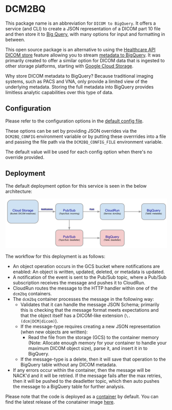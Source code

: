 # DCM2BQ

This package name is an abbreviation for `DICOM to BigQuery`. It offers a service (and CLI) to create a JSON representation of a DICOM part 10 file and then store it to [Big Query](https://cloud.google.com/bigquery), with many options for input and formatting in between.

This open source package is an alternative to using the [Healthcare API DICOM store](https://cloud.google.com/healthcare-api/docs/how-tos/dicom) feature allowing you to stream [metadata to BigQuery](https://cloud.google.com/healthcare-api/docs/how-tos/dicom-bigquery-streaming). It was primarily created to offer a similar option for DICOM data that is ingested to other storage platforms, starting with [Google Cloud Storage](https://cloud.google.com/storage).

Why store DICOM metadata to BigQuery? Because traditional imaging systems, such as PACS and VNA, only provide a limited view of the underlying metadata. Storing the full metadata into BigQuery provides limitless analytic capabilities over this type of data.

## Configuration

Please refer to the configuration options in the [default config file](./config.defaults.js).

These options can be set by providing JSON overrides via the `DCM2BQ_CONFIG` environment variable or by putting these overrrides into a file and passing the file path via the `DCM2BQ_CONFIG_FILE` environment variable.

The default value will be used for each config option when there's no override provided.

## Deployment

The default deployment option for this service is seen in the below architecture:

![Deployment Architecture](./assets/arch.svg)

The workflow for this deployment is as follows:

- An object operation occurs in the GCS bucket where notifications are enabled: An object is written, updated, deleted, or metadata is updated.
- A notification of the event is sent to the Pub/Sub topic, where a Pub/Sub subscription receives the message and pushes it to CloudRun.
- CloudRun routes the message to the HTTP handler within one of the `dcm2bq` containers.
- The `dcm2bq` container processes the message in the following way:
  - Validates that it can handle the message JSON Schema; primarily this is checking that the message format meets expectations and that the object itself has a DICOM-like extension (`\.(dcm|DCM|dicom)`).
  - If the message-type requires creating a new JSON representation (when new objects are written):
    - Read the file from the storage (GCS) to the container memory (Note: Allocate enough memory for your container to handle your maximum DICOM object size), parse it, and insert it in to BigQuery.
  - If the message-type is a delete, then it will save that operation to the BigQuery table without any DICOM metadata.
- If any errors occur within the container, then the message will be NACK'd and it will be retried. If the message fails after the max retries, then it will be pushed to the deadletter topic, which then auto pushes the message to a BigQuery table for further analysis.

Please note that the code is deployed as a [container](./Dockerfile) by default. You can find the latest release of the conatainer image [here](https://hub.docker.com/r/jasonklotzer/dcm2bq/tags).
